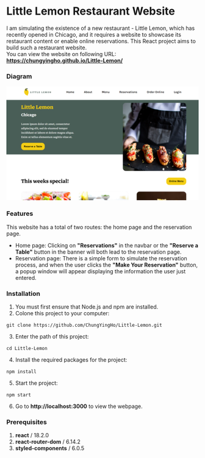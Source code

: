 # Little Lemon Restaurant Website
I am simulating the existence of a new restaurant - Little Lemon, which has recently opened in Chicago, and it requires a website to showcase its restaurant content or enable online reservations. This React project aims to build such a restaurant website. <br>
You can view the website on following URL: **https://chungyingho.github.io/Little-Lemon/**
### Diagram
![Home Page](./public/screenshot1.png)
### Features
This website has a total of two routes: the home page and the reservation page.
* Home page: Clicking on **"Reservations"** in the navbar or the **"Reserve a Table"** button in the banner will both lead to the reservation page.
* Reservation page: There is a simple form to simulate the reservation process, and when the user clicks the **"Make Your Reservation"** button, a popup window will appear displaying the information the user just entered.
### Installation
1. You must first ensure that Node.js and npm are installed.
2. Colone this project to your computer:
```
git clone https://github.com/ChungYingHo/Little-Lemon.git
```
3. Enter the path of this project:
```
cd Little-Lemon
```
4. Install the required packages for the project:
```
npm install
```
5. Start the project:
```
npm start
```
6. Go to **http://localhost:3000** to view the webpage.
### Prerequisites
1. **react** / 18.2.0
2. **react-router-dom** / 6.14.2
3. **styled-components** / 6.0.5